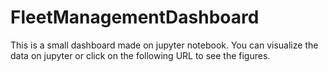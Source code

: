 # FleetManagementDashboard

This is a small dashboard made on jupyter notebook. You can visualize the data on jupyter or click on the following URL to see the figures.
